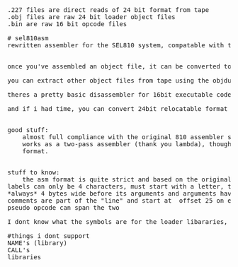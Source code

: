 <pre>

.227 files are direct reads of 24 bit format from tape
.obj files are raw 24 bit loader object files
.bin are raw 16 bit opcode files

# sel810asm
rewritten assembler for the SEL810 system, compatable with the SEL relocatable 24 bit format..


once you've assembled an object file, it can be converted to tape format with obj2RS227.py

you can extract other object files from tape using the objdump tool 

theres a pretty basic disassembler for 16bit executable code "bin" files.

and if i had time, you can convert 24bit relocatable format into direct executable 16 bit code with obj2bin.py


good stuff:
	almost full compliance with the original 810 assembler so the manual can be used... kinda
	works as a two-pass assembler (thank you lambda), though I currently dont support relocatable 
	format.
	

stuff to know:
	the asm format is quite strict and based on the original punch card limitations
labels can only be 4 characters, must start with a letter, the opcode column is also
*always* 4 bytes wide before its arguments and arguments have a limited lengths and on line
comments are part of the "line" and start at  offset 25 on each line and only the DATA
pseudo opcode can span the two

I dont know what the symbols are for the loader libararies, so, i dont account for them in the assembler at all..

#things i dont support
NAME's (library)
CALL's 
libraries
</pre>
